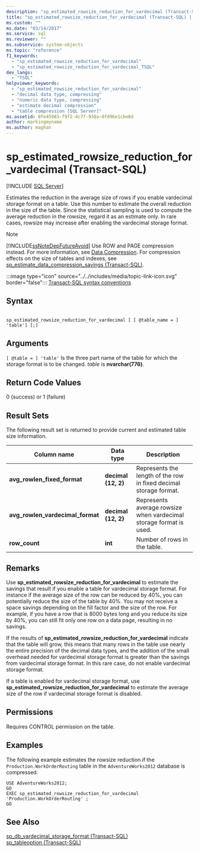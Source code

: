 ```yaml
---
description: "sp_estimated_rowsize_reduction_for_vardecimal (Transact-SQL)"
title: "sp_estimated_rowsize_reduction_for_vardecimal (Transact-SQL) | Microsoft Docs"
ms.custom: ""
ms.date: "03/14/2017"
ms.service: sql
ms.reviewer: ""
ms.subservice: system-objects
ms.topic: "reference"
f1_keywords: 
  - "sp_estimated_rowsize_reduction_for_vardecimal"
  - "sp_estimated_rowsize_reduction_for_vardecimal_TSQL"
dev_langs: 
  - "TSQL"
helpviewer_keywords: 
  - "sp_estimated_rowsize_reduction_for_vardecimal"
  - "decimal data type, compressing"
  - "numeric data type, compressing"
  - "estimate decimal compression"
  - "table compression [SQL Server]"
ms.assetid: 0fe45983-f9f2-4c7f-938a-0fd96e1cbe8d
author: markingmyname
ms.author: maghan
---
```

# sp_estimated_rowsize_reduction_for_vardecimal (Transact-SQL)
[!INCLUDE [SQL Server](../../includes/applies-to-version/sqlserver.md)]

  Estimates the reduction in the average size of rows if you enable vardecimal storage format on a table. Use this number to estimate the overall reduction in the size of the table. Since the statistical sampling is used to compute the average reduction in the rowsize, regard it as an estimate only. In rare cases, rowsize may increase after enabling the vardecimal storage format.  
  
> [!NOTE]  
>  [!INCLUDE[ssNoteDepFutureAvoid](../../includes/ssnotedepfutureavoid-md.md)] Use ROW and PAGE compression instead. For more information, see [Data Compression](../../relational-databases/data-compression/data-compression.md). For compression effects on the size of tables and indexes, see [sp_estimate_data_compression_savings &#40;Transact-SQL&#41;](../../relational-databases/system-stored-procedures/sp-estimate-data-compression-savings-transact-sql.md).  
  
 :::image type="icon" source="../../includes/media/topic-link-icon.svg" border="false"::: [Transact-SQL syntax conventions](../../t-sql/language-elements/transact-sql-syntax-conventions-transact-sql.md)  
  
## Syntax  
  
```  
  
sp_estimated_rowsize_reduction_for_vardecimal [ [ @table_name = ] 'table'] [;]  
```  
  
## Arguments  
`[ @table = ] 'table'`
 Is the three part name of the table for which the storage format is to be changed. *table* is **nvarchar(776)**.  
  
## Return Code Values  
 0 (success) or 1 (failure)  
  
## Result Sets  
 The following result set is returned to provide current and estimated table size information.  
  
|Column name|Data type|Description|  
|-----------------|---------------|-----------------|  
|**avg_rowlen_fixed_format**|**decimal (12, 2)**|Represents the length of the row in fixed decimal storage format.|  
|**avg_rowlen_vardecimal_format**|**decimal (12, 2)**|Represents average rowsize when vardecimal storage format is used.|  
|**row_count**|**int**|Number of rows in the table.|  
  
## Remarks  
 Use **sp_estimated_rowsize_reduction_for_vardecimal** to estimate the savings that result if you enable a table for vardecimal storage format. For instance if the average size of the row can be reduced by 40%, you can potentially reduce the size of the table by 40%. You may not receive a space savings depending on the fill factor and the size of the row. For example, if you have a row that is 8000 bytes long and you reduce its size by 40%, you can still fit only one row on a data page, resulting in no savings.  
  
 If the results of **sp_estimated_rowsize_reduction_for_vardecimal** indicate that the table will grow, this means that many rows in the table use nearly the entire precision of the decimal data types, and the addition of the small overhead needed for vardecimal storage format is greater than the savings from vardecimal storage format. In this rare case, do not enable vardecimal storage format.  
  
 If a table is enabled for vardecimal storage format, use **sp_estimated_rowsize_reduction_for_vardecimal** to estimate the average size of the row if vardecimal storage format is disabled.  
  
## Permissions  
 Requires CONTROL permission on the table.  
  
## Examples  
 The following example estimates the rowsize reduction if the `Production.WorkOrderRouting` table in the `AdventureWorks2012` database is compressed.  
  
```  
USE AdventureWorks2012;  
GO  
EXEC sp_estimated_rowsize_reduction_for_vardecimal 'Production.WorkOrderRouting' ;  
GO  
```  
  
## See Also  
 [sp_db_vardecimal_storage_format &#40;Transact-SQL&#41;](../../relational-databases/system-stored-procedures/sp-db-vardecimal-storage-format-transact-sql.md)   
 [sp_tableoption &#40;Transact-SQL&#41;](../../relational-databases/system-stored-procedures/sp-tableoption-transact-sql.md)  
  
  
